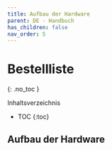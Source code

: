 ```yaml
---
title: Aufbau der Hardware
parent: DE - Handbuch
has_children: false
nav_order: 5
---
```


# Bestellliste
{: .no_toc }

Inhaltsverzeichnis

* TOC
{:toc}

## Aufbau der Hardware
